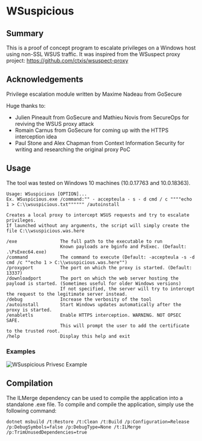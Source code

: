 # WSuspicious

## Summary
This is a proof of concept program to escalate privileges on a Windows host using non-SSL WSUS traffic.
It was inspired from the WSuspect proxy project: https://github.com/ctxis/wsuspect-proxy

## Acknowledgements
Privilege escalation module written by Maxime Nadeau from GoSecure

Huge thanks to:
* Julien Pineault from GoSecure and Mathieu Novis from ‎SecureOps for reviving the WSUS proxy attack
* Romain Carnus from GoSecure for coming up with the HTTPS interception idea
* Paul Stone and Alex Chapman from Context Information Security for writing and researching the original proxy PoC

## Usage
The tool was tested on Windows 10 machines (10.0.17763 and 10.0.18363).

```
Usage: WSuspicious [OPTION]...
Ex. WSuspicious.exe /command:"" - accepteula - s - d cmd / c """"echo 1 > C:\\wsuspicious.txt"""""" /autoinstall

Creates a local proxy to intercept WSUS requests and try to escalate privileges.
If launched without any arguments, the script will simply create the file C:\\wsuspicious.was.here

/exe                The full path to the executable to run
				    Known payloads are bginfo and PsExec. (Default: .\PsExec64.exe)
/command            The command to execute (Default: -accepteula -s -d cmd /c ""echo 1 > C:\\wsuspicious.was.here"")
/proxyport          The port on which the proxy is started. (Default: 13337)
/downloadport       The port on which the web server hosting the payload is started. (Sometimes useful for older Windows versions)
				    If not specified, the server will try to intercept the request to the legitimate server instead.
/debug              Increase the verbosity of the tool
/autoinstall        Start Windows updates automatically after the proxy is started.
/enabletls          Enable HTTPS interception. WARNING. NOT OPSEC SAFE. 
				    This will prompt the user to add the certificate to the trusted root.
/help               Display this help and exit
```

### Examples
![WSuspicious Privesc Example](https://raw.githubusercontent.com/GoSecure/WSuspicious/master/docs/privesc.gif)

## Compilation
The ILMerge dependency can be used to compile the application into a standalone .exe file.
To compile and compile the application, simply use the following command:
```
dotnet msbuild /t:Restore /t:Clean /t:Build /p:Configuration=Release /p:DebugSymbols=false /p:DebugType=None /t:ILMerge /p:TrimUnusedDependencies=true
